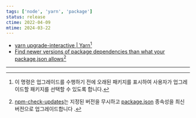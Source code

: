 ```yaml
---
tags: ['node', 'yarn', 'package']
status: release
ctime: 2022-04-09
mtime: 2024-03-22
---
```


- [yarn upgrade-interactive | Yarn](https://classic.yarnpkg.com/lang/en/docs/cli/upgrade-interactive/#toc-yarn-upgrade-interactive)[^1]
- [Find newer versions of package dependencies than what your package.json allows](https://github.com/raineorshine/npm-check-updates)[^2]

---

[^1]: 이 명령은 업그레이드를 수행하기 전에 오래된 패키지를 표시하여 사용자가 업그레이드할 패키지를 선택할 수 있도록 합니다.
[^2]: [npm-check-updates](https://github.com/raineorshine/npm-check-updates)는 지정된 버전을 무시하고 [package.json](https://docs.npmjs.com/files/package.json/) 종속성을 최신 버전으로 업그레이드합니다 .